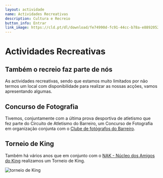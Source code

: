```yaml
---
layout: actividade
name: Actividades Recreativas
description: Cultura e Recreio 
button_info: Entrar
link_image: https://cld.pt/dl/download/fe74990d-fc91-44cc-b78a-e8892052a6ce/recreativa.jpg?download=true
---
```




# Actividades Recreativas

## Também o recreio faz parte de nós
As actividades recreativas, sendo que estamos muito limitados por não termos um local com disponibilidade para realizar as nossas acções, vamos apresentando algumas.

## Concurso de Fotografia

Tivemos, conjuntamente com a última prova desportiva de atletismo que fez parte do Circuito de Atletismo do Barreiro, um Concurso de Fotografia em organização conjunta com o [Clube de fotógrafos do Barreiro](https://www.facebook.com/clubefotografosdobarreiro).


## Torneio de King

Também há vários anos que em conjunto com o  [NAK - Núcleo dos Amigos do King](https://www.facebook.com/NAK-Núcleo-dos-Amigos-do-King-204028243029147) realizamos um Torneio de King.

![torneio de King](https://cld.pt/dl/download/6a583552-ea7b-4af6-9f3c-8b9309e2dcaa/king.jpg/)
